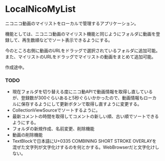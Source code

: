 # LocalNicoMyList
ニコニコ動画のマイリストをローカルで管理するアプリケーション。

機能としては、ニコニコ動画のマイリスト機能と同じようにフォルダに動画を登録して、再生数順などでソート表示できるようにする。

今のところ右側に動画のURLをドラッグで選択されているフォルダに追加可能。
また、マイリストのURLをドラッグでマイリストの動画をまとめて追加可能。

作成途中。

### TODO
* 現在フォルダを切り替える度にニコ動APIで動画情報を取得し直しているが、登録数が300ぐらいあると5秒ぐらいかかったので、動画情報もローカルに保存するようにして更新ボタンで取得し直すように変更する。
* CollectionViewSourceでソートするように。
* 最新コメントの時間を取得してコメントの新しい順、古い順でソートできるようにする。
* フォルダの新規作成、名前変更、削除機能
* 動画の削除機能
* TextBlockで日本語にU+0335 COMBINING SHORT STROKE OVERLAYを混ぜた文字列が文字化けするのを何とかする。WebBrowserだと文字化けしない。
